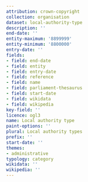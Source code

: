 ```yaml
---
attribution: crown-copyright
collection: organisation
dataset: local-authority-type
description: ''
end-date: ''
entity-maximum: '8899999'
entity-minimum: '8800000'
entry-date: ''
fields:
- field: end-date
- field: entity
- field: entry-date
- field: reference
- field: name
- field: parliament-thesaurus
- field: start-date
- field: wikidata
- field: wikipedia
key-field: ''
licence: ogl3
name: Local authority type
paint-options: ''
plural: Local authority types
prefix: ''
start-date: ''
themes:
- administrative
typology: category
wikidata: ''
wikipedia: ''
---
```

